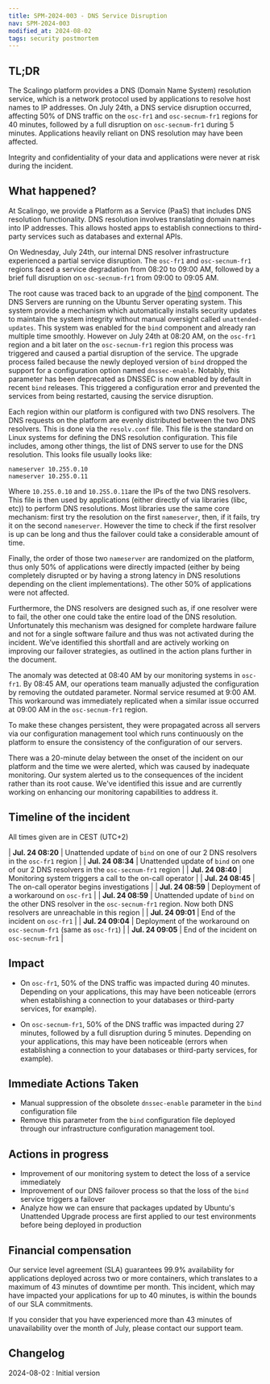 ```yaml
---
title: SPM-2024-003 - DNS Service Disruption
nav: SPM-2024-003
modified_at: 2024-08-02
tags: security postmortem
---
```


## TL;DR

The Scalingo platform provides a DNS (Domain Name System) resolution service, which is a network protocol used by applications to resolve host names to IP addresses. On July 24th, a DNS service disruption occurred, affecting 50% of DNS traffic on the `osc-fr1` and `osc-secnum-fr1` regions for 40 minutes, followed by a full disruption on `osc-secnum-fr1` during 5 minutes. Applications heavily reliant on DNS resolution may have been affected.

Integrity and confidentiality of your data and applications were never at risk during the incident.

## What happened?

At Scalingo, we provide a Platform as a Service (PaaS) that includes DNS resolution functionality. DNS resolution involves translating domain names into IP addresses. This allows hosted apps to establish connections to third-party services such as databases and external APIs.

On Wednesday, July 24th, our internal DNS resolver infrastructure experienced a partial service disruption. The `osc-fr1` and `osc-secnum-fr1` regions faced a service degradation from 08:20 to 09:00 AM, followed by a brief full disruption on `osc-secnum-fr1`  from 09:00 to 09:05 AM.

The root cause was traced back to an upgrade of the [bind](https://www.isc.org/bind/) component. The DNS Servers are running on the Ubuntu Server operating system. This system provide a mechanism which automatically installs security updates to maintain the system integrity without manual oversight called `unattended-updates`. This system was enabled for the `bind` component and already ran multiple time smoothly. However on July 24th at 08:20 AM, on the `osc-fr1` region and a bit later on the `osc-secnum-fr1` region this process was triggered and caused a partial disruption of the service. The upgrade process failed because the newly deployed version of `bind` dropped the support for a configuration option named `dnssec-enable`. Notably, this parameter has been deprecated as DNSSEC is now enabled by default in recent `bind` releases. This triggered a configuration error and prevented the services from being restarted, causing the service disruption.

Each region within our platform is configured with two DNS resolvers. The DNS requests on the platform are evenly distributed between the two DNS resolvers. This is done via the `resolv.conf` file. This file is the standard on Linux systems for defining the DNS resolution configuration. This file includes, among other things, the list of DNS server to use for the DNS resolution. This looks file usually looks like:
```
nameserver 10.255.0.10
nameserver 10.255.0.11
```
Where `10.255.0.10` and `10.255.0.11`are the IPs of the two DNS resolvers. This file is then used by applications (either directly of via libraries (libc, etc)) to perform DNS resolutions. Most libraries use the same core mechanism: first try the resolution on the first `nameserver`, then, if it fails, try it on the second `nameserver`. However the time to check if the first resolver is up can be long and thus the failover could take a considerable amount of time.

Finally, the order of those two `nameserver` are randomized on the platform, thus only 50% of applications were directly impacted (either by being completely disrupted or by having a strong latency in DNS resolutions depending on the client implementations). The other 50% of applications were not affected.

Furthermore, the DNS resolvers are designed such as, if one resolver were to fail, the other one could take the entire load of the DNS resolution. Unfortunately this mechanism was designed for complete hardware failure and not for a single software failure and thus was not activated during the incident. We’ve identified this shortfall and are actively working on improving our failover strategies, as outlined in the action plans further in the document.

The anomaly was detected at 08:40 AM by our monitoring systems in `osc-fr1`. By 08:45 AM, our operations team manually adjusted the configuration by removing the outdated parameter. Normal service resumed at 9:00 AM. This workaround was immediately replicated when a similar issue occurred at 09:00 AM in the `osc-secnum-fr1` region.

To make these changes persistent, they were propagated across all servers via our configuration management tool which runs continuously on the platform to ensure the consistency of the configuration of our servers.

There was a 20-minute delay between the onset of the incident on our platform and the time we were alerted, which was caused by inadequate monitoring. Our system alerted us to the consequences of the incident rather than its root cause. We've identified this issue and are currently working on enhancing our monitoring capabilities to address it.

## Timeline of the incident

All times given are in CEST (UTC+2)

| **Jul. 24 08:20** | Unattended update of `bind` on one of our 2 DNS resolvers in the `osc-fr1` region |
| **Jul. 24 08:34** | Unattended update of `bind` on one of our 2 DNS resolvers in the `osc-secnum-fr1` region |
| **Jul. 24 08:40** | Monitoring system triggers a call to the on-call operator |
| **Jul. 24 08:45** | The on-call operator begins investigations |
| **Jul. 24 08:59** | Deployment of a workaround on `osc-fr1` |
| **Jul. 24 08:59** | Unattended update of `bind` on the other DNS resolver in the `osc-secnum-fr1` region. Now both DNS resolvers are unreachable in this region |
| **Jul. 24 09:01** | End of the incident on `osc-fr1` |
| **Jul. 24 09:04** | Deployment of the workaround on `osc-secnum-fr1` (same as `osc-fr1`) |
| **Jul. 24 09:05** | End of the incident on `osc-secnum-fr1` |

## Impact

- On `osc-fr1`, 50% of the DNS traffic was impacted during 40 minutes. Depending on your applications, this may have been noticeable (errors when establishing a connection to your databases or third-party services, for example).

- On `osc-secnum-fr1`, 50% of the DNS traffic was impacted during 27 minutes, followed by a full disruption during 5 minutes. Depending on your applications, this may have been noticeable (errors when establishing a connection to your databases or third-party services, for example).

## Immediate Actions Taken

- Manual suppression of the obsolete `dnssec-enable` parameter in the `bind` configuration file
- Remove this parameter from the `bind` configuration file deployed through our infrastructure  configuration management tool.

## Actions in progress

- Improvement of our monitoring system to detect the loss of a service immediately
- Improvement of our DNS failover process so that the loss of the `bind` service triggers a failover
- Analyze how we can ensure that packages updated by Ubuntu's Unattended Upgrade process are first applied to our test environments before being deployed in production

## Financial compensation

Our service level agreement (SLA) guarantees 99.9% availability for applications deployed across two or more containers, which translates to a maximum of 43 minutes of downtime per month. This  incident, which may have impacted your applications for up to 40 minutes, is within the bounds of our SLA commitments.

If you consider that you have experienced more than 43 minutes of unavailability over the month of July, please contact our support team.

## Changelog

2024-08-02 : Initial version
